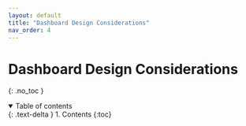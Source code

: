```yaml
---
layout: default
title: "Dashboard Design Considerations"
nav_order: 4
---
```


# Dashboard Design Considerations
{: .no_toc }

<details open markdown="block">
  <summary>
    Table of contents
  </summary>
  {: .text-delta }
1. Contents
{:toc}
</details>
